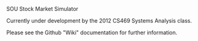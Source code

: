 SOU Stock Market Simulator

Currently under development by the 2012 CS469 Systems Analysis class.

Please see the Github "Wiki" documentation for further information.